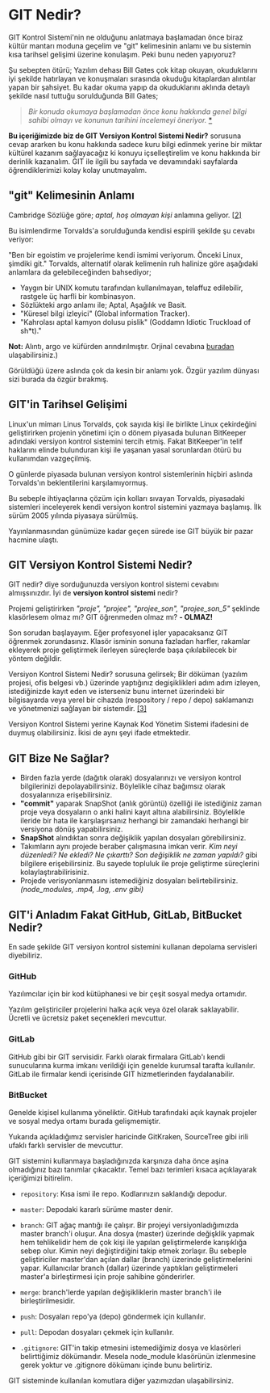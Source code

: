 # GIT Nedir?

GIT Kontrol Sistemi'nin ne olduğunu anlatmaya başlamadan önce biraz kültür mantarı moduna geçelim ve "git" kelimesinin anlamı ve bu sistemin kısa tarihsel gelişimi üzerine konulaşım. Peki bunu neden yapıyoruz?

Şu sebepten ötürü; Yazılım dehası Bill Gates çok kitap okuyan, okuduklarını iyi şekilde hatırlayan ve konuşmaları sırasında okuduğu kitaplardan alıntılar yapan bir şahsiyet. Bu kadar okuma yapıp da okuduklarını aklında detaylı şekilde nasıl tuttuğu sorulduğunda Bill Gates;

> *Bir konuda okumaya başlamadan önce konu hakkında genel bilgi sahibi olmayı ve konunun tarihini incelemeyi öneriyor.* [*](https://www.dunyahalleri.com/bill-gatesin-okuduklarini-hatirlama-yontemi/)

**Bu içeriğimizde biz de GIT Versiyon Kontrol Sistemi Nedir?** sorusuna cevap ararken bu konu hakkında sadece kuru bilgi edinmek yerine bir miktar kültürel kazanım sağlayacağız ki konuyu içselleştirelim ve konu hakkında bir derinlik kazanalım. GIT ile ilgili bu sayfada ve devamındaki sayfalarda öğrendiklerimizi kolay kolay unutmayalım.

## "git" Kelimesinin Anlamı

Cambridge Sözlüğe göre; *aptal, hoş olmayan kişi* anlamına geliyor. [[2]](https://dictionary.cambridge.org/dictionary/english/git)

Bu isimlendirme Torvalds'a sorulduğunda kendisi espirili şekilde şu cevabı veriyor:

"Ben bir egoistim ve projelerime kendi ismimi veriyorum. Önceki Linux, şimdiki git."
Torvalds, alternatif olarak kelimenin ruh halinize göre aşağıdaki anlamlara da gelebileceğinden bahsediyor;

- Yaygın bir UNIX komutu tarafından kullanılmayan, telaffuz edilebilir, rastgele üç harfli bir kombinasyon.
- Sözlükteki argo anlamı ile; Aptal, Aşağılık ve Basit.
- "Küresel bilgi izleyici" (Global information Tracker).
- "Kahrolası aptal kamyon dolusu pislik" (Goddamn Idiotic Truckload of sh*t)."

**Not:** Alıntı, argo ve küfürden arındırılmıştır. Orjinal cevabına [buradan](https://git.wiki.kernel.org/index.php/GitFaq#Why_the_.27Git.27_name.3F) ulaşabilirsiniz.)


Görüldüğü üzere aslında çok da kesin bir anlamı yok. Özgür yazılım dünyası sizi burada da özgür bırakmış.


## GIT'in Tarihsel Gelişimi

Linux'un mimarı	Linus Torvalds, çok sayıda kişi ile birlikte Linux çekirdeğini geliştirirken projenin yönetimi için o dönem piyasada bulunan BitKeeper adındaki versiyon kontrol sistemini tercih etmiş. Fakat BitKeeper'in telif haklarını elinde bulunduran kişi ile yaşanan yasal sorunlardan ötürü bu kullanımdan vazgeçilmiş.

O günlerde piyasada bulunan versiyon kontrol sistemlerinin hiçbiri aslında Torvalds'ın beklentilerini karşılamıyormuş.

Bu sebeple ihtiyaçlarına çözüm için kolları sıvayan Torvalds, piyasadaki sistemleri inceleyerek kendi versiyon kontrol sistemini yazmaya başlamış. İlk sürüm 2005 yılında piyasaya sürülmüş. 

Yayınlanmasından günümüze kadar geçen sürede ise GIT büyük bir pazar hacmine ulaştı.

## GIT Versiyon Kontrol Sistemi Nedir?

GIT nedir? diye sorduğunuzda versiyon kontrol sistemi cevabını almışsınızdır. İyi de **versiyon kontrol sistemi** nedir? 

Projemi geliştirirken *"proje", "projee", "projee_son", "projee_son_5"* şeklinde klasörlesem olmaz mı? GIT öğrenmeden olmaz mı? **- OLMAZ!**

Son sorudan başlayayım. Eğer profesyonel işler yapacaksanız GIT öğrenmek zorundasınız. Klasör isminin sonuna fazladan harfler, rakamlar ekleyerek proje geliştirmek ilerleyen süreçlerde başa çıkılabilecek bir yöntem değildir.

Versiyon Kontrol Sistemi Nedir? sorusuna gelirsek; Bir döküman (yazılım projesi, ofis belgesi vb.) üzerinde yaptığınız degişiklikleri adım adım izleyen, istediğinizde kayıt eden ve isterseniz bunu internet üzerindeki bir bilgisayarda veya yerel bir cihazda (respository / repo / depo) saklamanızı ve yönetmenizi sağlayan bir sistemdir. [[3]](https://medium.com/@furkanalaybeg/versiyon-kontrol-sistemi-nedir-2f47bb830064)

Versiyon Kontrol Sistemi yerine Kaynak Kod Yönetim Sistemi ifadesini de duymuş olabilirsiniz. İkisi de aynı şeyi ifade etmektedir.

## GIT Bize Ne Sağlar?

- Birden fazla yerde (dağıtık olarak) dosyalarınızı ve versiyon kontrol bilgilerinizi depolayabilirsiniz. Böylelikle cihaz bağımsız olarak dosyalarınıza erişebilirsiniz.
- **"commit"** yaparak SnapShot (anlık görüntü) özelliği ile istediğiniz zaman proje veya dosyaların o anki halini kayıt altına alabilirsiniz. Böylelikle ileride bir hata ile karşılaşırsanız herhangi bir zamandaki herhangi bir versiyona dönüş yapabilirsiniz.
- **SnapShot** alındıktan sonra değişiklik yapılan dosyaları görebilirsiniz.
- Takımların aynı projede beraber çalışmasına imkan verir. *Kim neyi düzenledi? Ne ekledi? Ne çıkarttı? Son değişiklik ne zaman yapıldı?* gibi bilgilere erişebilirsiniz. Bu sayede topluluk ile proje geliştirme süreçlerini kolaylaştırabilirisiniz.
- Projede verisyonlanmasını istemediğiniz dosyaları belirtebilirsiniz. *(node_modules, .mp4, .log, .env gibi)*

## GIT'i Anladım Fakat GitHub, GitLab, BitBucket Nedir?

En sade şekilde GIT versiyon kontrol sistemini kullanan depolama servisleri diyebiliriz.

### GitHub
Yazılımcılar için bir kod kütüphanesi ve bir çeşit sosyal medya ortamıdır.

Yazılım geliştiriciler projelerini halka açık veya özel olarak saklayabilir. Ücretli ve ücretsiz paket seçenekleri mevcuttur.

### GitLab
GitHub gibi bir GIT servisidir. Farklı olarak firmalara GitLab'ı kendi sunucularına kurma imkanı verildiği için genelde kurumsal tarafta kullanılır. GitLab ile firmalar kendi içerisinde GIT hizmetlerinden faydalanabilir.

### BitBucket
Genelde kişisel kullanıma yöneliktir. GitHub tarafındaki açık kaynak projeler ve sosyal medya ortamı burada gelişmemiştir.

Yukarıda açıkladığımız servisler haricinde GitKraken, SourceTree gibi irili ufaklı farklı servisler de mevcuttur.

GIT sistemini kullanmaya başladığınızda karşınıza daha önce aşina olmadığınız bazı tanımlar çıkacaktır. Temel bazı terimleri kısaca açıklayarak içeriğimizi bitirelim.

- `repository`: Kısa ismi ile repo. Kodlarınızın saklandığı depodur.
- `master`: Depodaki kararlı sürüme master denir.

- `branch`: GIT ağaç mantığı ile çalışır. Bir projeyi versiyonladığımızda master branch'i oluşur. Ana dosya (master) üzerinde değişklik yapmak hem tehlikelidir hem de çok kişi ile yapılan geliştirmelerde karışıklığa sebep olur. Kimin neyi değiştirdiğini takip etmek zorlaşır. Bu sebeple geliştiriciler master'dan açılan dallar (branch) üzerinde geliştirmelerini yapar. Kullanıcılar branch (dallar) üzerinde yaptıkları geliştirmeleri master'a birleştirmesi için proje sahibine gönderirler.
- `merge`: branch'lerde yapılan değişikliklerin master branch'i ile birleştirilmesidir.
- `push`: Dosyaları repo'ya (depo) göndermek için kullanılır.
- `pull`: Depodan dosyaları çekmek için kullanılır.
- `.gitignore`: GIT'in takip etmesini istemediğimiz dosya ve klasörleri belirttiğimiz dökümandır. Mesela node_module klasörünün izlenmesine gerek yoktur ve .gitignore dökümanı içinde bunu belirtiriz.

GIT sisteminde kullanılan komutlara diğer yazımızdan ulaşabilirsiniz.
